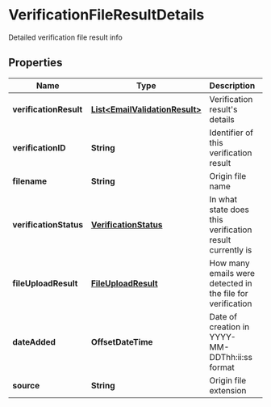 

# VerificationFileResultDetails

Detailed verification file result info

## Properties

Name | Type | Description | Notes
------------ | ------------- | ------------- | -------------
**verificationResult** | [**List&lt;EmailValidationResult&gt;**](EmailValidationResult.md) | Verification result&#39;s details |  [optional]
**verificationID** | **String** | Identifier of this verification result |  [optional]
**filename** | **String** | Origin file name |  [optional]
**verificationStatus** | [**VerificationStatus**](VerificationStatus.md) | In what state does this verification result currently is |  [optional]
**fileUploadResult** | [**FileUploadResult**](FileUploadResult.md) | How many emails were detected in the file for verification |  [optional]
**dateAdded** | **OffsetDateTime** | Date of creation in YYYY-MM-DDThh:ii:ss format |  [optional]
**source** | **String** | Origin file extension |  [optional]



